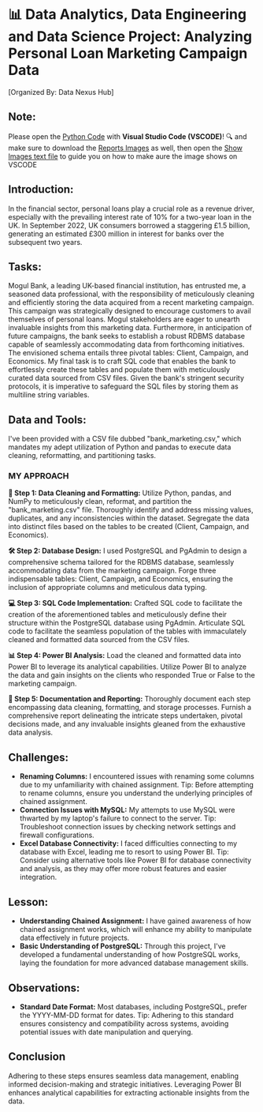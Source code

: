 # 📊 Data Analytics, Data Engineering and Data Science Project: Analyzing Personal Loan Marketing Campaign Data
[Organized By: Data Nexus Hub]
## Note:
Please open the [Python Code](Olabode%20Kayode%20Data%20Nexus%20Project/Python%20Code/Olabode%20Kayode%20DataNexusProject.ipynb) with **Visual Studio Code (VSCODE)**! 🔍 and make sure to download the [Reports Images](Olabode%20Kayode%20Data%20Nexus%20Project/Power%20BI%20reports) as well, then open the [Show Images text file](Olabode%20Kayode%20Data%20Nexus%20Project/Power%20BI%20reports/Show_Images.txt) to guide you on how to make aure the image shows on VSCODE

## Introduction:
In the financial sector, personal loans play a crucial role as a revenue driver, especially with the prevailing interest rate of 10% for a two-year loan in the UK. In September 2022, UK consumers borrowed a staggering £1.5 billion, generating an estimated £300 million in interest for banks over the subsequent two years.

## Tasks:
Mogul Bank, a leading UK-based financial institution, has entrusted me, a seasoned data professional, with the responsibility of meticulously cleaning and efficiently storing the data acquired from a recent marketing campaign. This campaign was strategically designed to encourage customers to avail themselves of personal loans. Mogul stakeholders are eager to unearth invaluable insights from this marketing data. Furthermore, in anticipation of future campaigns, the bank seeks to establish a robust RDBMS database capable of seamlessly accommodating data from forthcoming initiatives. The envisioned schema entails three pivotal tables: Client, Campaign, and Economics. My final task is to craft SQL code that enables the bank to effortlessly create these tables and populate them with meticulously curated data sourced from CSV files. Given the bank's stringent security protocols, it is imperative to safeguard the SQL files by storing them as multiline string variables.

## Data and Tools:
I've been provided with a CSV file dubbed "bank_marketing.csv," which mandates my adept utilization of Python and pandas to execute data cleaning, reformatting, and partitioning tasks.

### **MY APPROACH**

**🔧 Step 1: Data Cleaning and Formatting:**
Utilize Python, pandas, and NumPy to meticulously clean, reformat, and partition the "bank_marketing.csv" file. Thoroughly identify and address missing values, duplicates, and any inconsistencies within the dataset. Segregate the data into distinct files based on the tables to be created (Client, Campaign, and Economics).

**🛠️ Step 2: Database Design:**
I used PostgreSQL and PgAdmin to design a comprehensive schema tailored for the RDBMS database, seamlessly accommodating data from the marketing campaign. Forge three indispensable tables: Client, Campaign, and Economics, ensuring the inclusion of appropriate columns and meticulous data typing.

**💻 Step 3: SQL Code Implementation:**
Crafted SQL code to facilitate the creation of the aforementioned tables and meticulously define their structure within the PostgreSQL database using PgAdmin. Articulate SQL code to facilitate the seamless population of the tables with immaculately cleaned and formatted data sourced from the CSV files.

**📊 Step 4: Power BI Analysis:**
Load the cleaned and formatted data into Power BI to leverage its analytical capabilities. Utilize Power BI to analyze the data and gain insights on the clients who responded True or False to the marketing campaign.

**📝 Step 5: Documentation and Reporting:**
Thoroughly document each step encompassing data cleaning, formatting, and storage processes. Furnish a comprehensive report delineating the intricate steps undertaken, pivotal decisions made, and any invaluable insights gleaned from the exhaustive data analysis.

## Challenges:
- **Renaming Columns:** I encountered issues with renaming some columns due to my unfamiliarity with chained assignment. Tip: Before attempting to rename columns, ensure you understand the underlying principles of chained assignment.
- **Connection Issues with MySQL:** My attempts to use MySQL were thwarted by my laptop's failure to connect to the server. Tip: Troubleshoot connection issues by checking network settings and firewall configurations.
- **Excel Database Connectivity:** I faced difficulties connecting to my database with Excel, leading me to resort to using Power BI. Tip: Consider using alternative tools like Power BI for database connectivity and analysis, as they may offer more robust features and easier integration.

## Lesson:
- **Understanding Chained Assignment:** I have gained awareness of how chained assignment works, which will enhance my ability to manipulate data effectively in future projects.
- **Basic Understanding of PostgreSQL:** Through this project, I've developed a fundamental understanding of how PostgreSQL works, laying the foundation for more advanced database management skills.

## Observations:
- **Standard Date Format:** Most databases, including PostgreSQL, prefer the YYYY-MM-DD format for dates. Tip: Adhering to this standard ensures consistency and compatibility across systems, avoiding potential issues with date manipulation and querying.

## Conclusion
Adhering to these steps ensures seamless data management, enabling informed decision-making and strategic initiatives. Leveraging Power BI enhances analytical capabilities for extracting actionable insights from the data.
